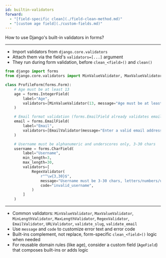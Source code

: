 ```yaml
---
id: builtin-validators
forward:
  - "[field-specific clean](./field-clean-method.md)"
  - "[custom age field](./custom-fields.md)"
---
```


How to use Django's built-in validators in forms?

---

- Import validators from `django.core.validators`
- Attach them via the field's `validators=[...]` argument
- They run during form validation, before `clean_<field>()` and `clean()`

```python
from django import forms
from django.core.validators import MinValueValidator, MaxValueValidator, RegexValidator, EmailValidator

class ProfileForm(forms.Form):
    # Age must be at least 13
    age = forms.IntegerField(
        label="Age",
        validators=[MinValueValidator(13, message="Age must be at least 13 years old.")]
    )

    # Email format validation (forms.EmailField already validates emails; shown here for pattern)
    email = forms.EmailField(
        label="Email",
        validators=[EmailValidator(message="Enter a valid email address.")]
    )

    # Username must be alphanumeric and underscores only, 3-30 chars
    username = forms.CharField(
        label="Username",
        min_length=3,
        max_length=30,
        validators=[
            RegexValidator(
                r"^\w{3,30}$",
                message="Username must be 3-30 chars, letters/numbers/underscore only.",
                code="invalid_username",
            )
        ]
    )
```

---

- Common validators: `MinValueValidator`, `MaxValueValidator`, `MinLengthValidator`, `MaxLengthValidator`, `RegexValidator`, `EmailValidator`, `URLValidator`, `validate_slug`, `validate_email`
- Use `message` and `code` to customize error text and error code
- Built-ins complement, not replace, form-specific `clean_<field>()` logic when needed
- For reusable domain rules (like age), consider a custom field (`AgeField`) that composes built-ins or adds logic
